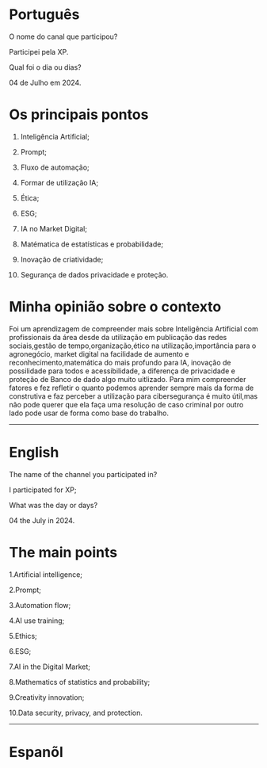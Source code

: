 
# Português 

O nome do canal que participou?

Participei pela XP.

Qual foi o dia ou dias?

04 de Julho em 2024.

# Os principais pontos

1. Inteligência  Artificial;

2. Prompt;

3. Fluxo de automação;

4. Formar de utilização  IA;

5. Ética;

6. ESG;

7. IA no Market Digital;

8. Matématica de estatísticas e probabilidade;

9. Inovação de criatividade;

10. Segurança de dados privacidade e proteção.


# Minha opinião sobre o contexto

<p>Foi  um aprendizagem de compreender mais sobre Inteligência  Artificial com profissionais da área desde da utilização em publicação das redes sociais,gestão de tempo,organização,ético na utilização,importância  para o agronegócio, market digital na facilidade de aumento e reconhecimento,matemática do mais profundo para IA, inovação de possilidade para todos e  acessibilidade, a diferença de privacidade e proteção de Banco de dado algo muito uitlizado. Para mim compreender fatores e fez refletir o quanto podemos aprender sempre mais da forma de construtiva e faz perceber  a utilização para cibersegurança é muito  útil,mas não pode querer que ela faça uma resolução de caso criminal por outro lado pode usar de forma como base do trabalho.</p>

--------------------------------------------------------------------------------------------------------------------------------

#  English 

The name of the channel you participated in?

I participated for XP;

What was the day or days?

04 the July in 2024.

# The main points

1.Artificial intelligence;

2.Prompt;

3.Automation flow;

4.AI use training;

5.Ethics;

6.ESG;

7.AI in the Digital Market;

8.Mathematics of statistics and probability;

9.Creativity innovation;

10.Data security, privacy, and protection.

--------------------------------------------------------------------------------------------------------------------------------

# Espanõl

# 

# 
